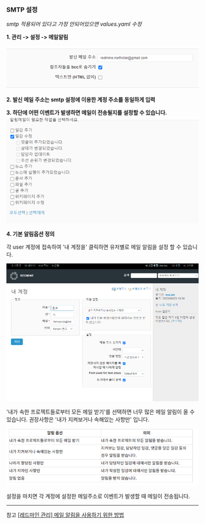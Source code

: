 
### SMTP 설정

*smtp 적용되어 있다고 가정 안되어있으면 values.yaml 수정*


**1. 관리 -> 설정 -> 메일알림**

![](./img/smtp1.PNG)


**2. 발신 메일 주소는 smtp 설정에 이용한 계정 주소를 동일하게 입력**


**3. 하단에 어떤 이벤트가 발생하면 메일이 전송될지를 설정할 수 있습니다.**
![](./img/smtp1-1.PNG)


**4. 기본 알림옵션 정의**

각 user 계정에 접속하여 '내 계정을' 클릭하면 유저별로 메일 알림을 설정 할 수 있습니다.

![](./img/smtp3.PNG)

'내가 속한 프로젝트들로부터 모든 메일 받기'를 선택하면 너무 많은 메일 알림이 올 수 있습니다. 권장사항은 '내가 지켜보거나 속해있는 사항만' 입니다.

![](./img/smtp2.PNG)


설정을 마치면 각 계정에 설정한 메일주소로 이벤트가 발생할 때 메일이 전송됩니다.

----

참고
[[레드마인 관리] 메일 알림을 사용하기 위한 방법](https://luckygg.tistory.com/217)